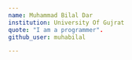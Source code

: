 ```yaml
---
name: Muhammad Bilal Dar
institution: University Of Gujrat
quote: "I am a programmer".
github_user: muhabilal

---
```

